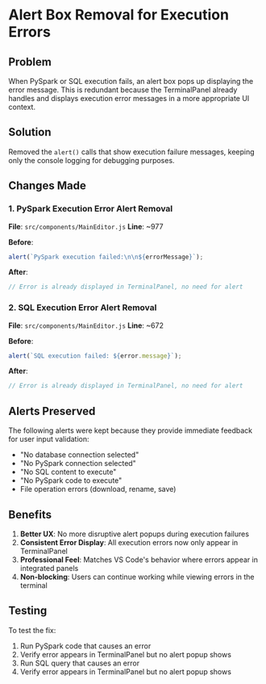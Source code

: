 # Alert Box Removal for Execution Errors

## Problem

When PySpark or SQL execution fails, an alert box pops up displaying the error message. This is redundant because the TerminalPanel already handles and displays execution error messages in a more appropriate UI context.

## Solution

Removed the `alert()` calls that show execution failure messages, keeping only the console logging for debugging purposes.

## Changes Made

### 1. PySpark Execution Error Alert Removal

**File**: `src/components/MainEditor.js`
**Line**: ~977

**Before**:

```javascript
alert(`PySpark execution failed:\n\n${errorMessage}`);
```

**After**:

```javascript
// Error is already displayed in TerminalPanel, no need for alert
```

### 2. SQL Execution Error Alert Removal

**File**: `src/components/MainEditor.js`
**Line**: ~672

**Before**:

```javascript
alert(`SQL execution failed: ${error.message}`);
```

**After**:

```javascript
// Error is already displayed in TerminalPanel, no need for alert
```

## Alerts Preserved

The following alerts were kept because they provide immediate feedback for user input validation:

- "No database connection selected"
- "No PySpark connection selected"
- "No SQL content to execute"
- "No PySpark code to execute"
- File operation errors (download, rename, save)

## Benefits

1. **Better UX**: No more disruptive alert popups during execution failures
2. **Consistent Error Display**: All execution errors now only appear in TerminalPanel
3. **Professional Feel**: Matches VS Code's behavior where errors appear in integrated panels
4. **Non-blocking**: Users can continue working while viewing errors in the terminal

## Testing

To test the fix:

1. Run PySpark code that causes an error
2. Verify error appears in TerminalPanel but no alert popup shows
3. Run SQL query that causes an error
4. Verify error appears in TerminalPanel but no alert popup shows
